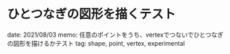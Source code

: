 # ひとつなぎの図形を描くテスト

date: 2021/08/03
memo: 任意のポイントをうち、vertexでつないでひとつなぎの図形を描けるかテスト
tag: shape, point, vertex, experimental
